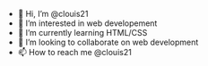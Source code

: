 - 👋 Hi, I’m @clouis21
- 👀 I’m interested in web developement
- 🌱 I’m currently learning HTML/CSS
- 💞️ I’m looking to collaborate on web development
- 📫 How to reach me  @clouis21

<!---
clouis21/clouis21 is a ✨ special ✨ repository because its `README.md` (this file) appears on your GitHub profile.
You can click the Preview link to take a look at your changes.
--->
